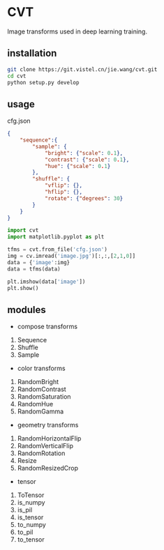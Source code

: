# CVT 

Image transforms used in deep learning training.

## installation

```bash
git clone https://git.vistel.cn/jie.wang/cvt.git
cd cvt
python setup.py develop
```

## usage

cfg.json
```json
{
    "sequence":{
        "sample": {
            "bright": {"scale": 0.1},
            "contrast": {"scale": 0.1},
            "hue": {"scale": 0.1}
        },
        "shuffle": {
            "vflip": {},
            "hflip": {},
            "rotate": {"degrees": 30}
        }
    }
}
```


```python
import cvt
import matplotlib.pyplot as plt

tfms = cvt.from_file('cfg.json')
img = cv.imread('image.jpg')[:,:,[2,1,0]]
data = {'image':img}
data = tfms(data)

plt.imshow(data['image'])
plt.show()
```


## modules

- compose transforms
1. Sequence
2. Shuffle
3. Sample

- color transforms
1. RandomBright
2. RandomContrast
3. RandomSaturation
4. RandomHue
5. RandomGamma

- geometry transforms
1. RandomHorizontalFlip
2. RandomVerticalFlip
3. RandomRotation
4. Resize
5. RandomResizedCrop

- tensor
1. ToTensor
2. is_numpy
3. is_pil
4. is_tensor
5. to_numpy
6. to_pil
7. to_tensor